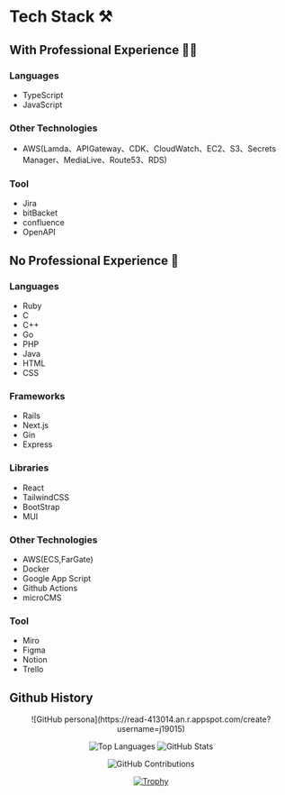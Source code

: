 # Tech Stack ⚒️

## With Professional Experience 👨‍💻

### Languages 
- TypeScript
- JavaScript

### Other Technologies
- AWS(Lamda、APIGateway、CDK、CloudWatch、EC2、S3、Secrets Manager、MediaLive、Route53、RDS)

### Tool
- Jira
- bitBacket
- confluence
- OpenAPI

## No Professional Experience 🍹
### Languages
- Ruby
- C
- C++
- Go
- PHP
- Java
- HTML
- CSS

### Frameworks
- Rails
- Next.js
- Gin
- Express

### Libraries
- React
- TailwindCSS
- BootStrap
- MUI

### Other Technologies
- AWS(ECS,FarGate)
- Docker
- Google App Script
- Github Actions
- microCMS

### Tool
- Miro
- Figma
- Notion
- Trello


## Github History

<div align="center">
  ![GitHub persona](https://read-413014.an.r.appspot.com/create?username=j19015)
</div>


<div align="center">

  ![Top Languages](https://github-readme-stats.vercel.app/api/top-langs/?username=j19015&layout=compact&show_icons=true&theme=onedark)
  ![GitHub Stats](https://github-readme-stats.vercel.app/api?username=j19015&theme=onedark&show_icons=true)

</div>

<div align="center">

  ![GitHub Contributions](https://github-readme-streak-stats.herokuapp.com/?user=j19015&theme=onedark)

</div>

<div align="center">

  [![Trophy](https://github-profile-trophy.vercel.app/?username=j19015&theme=onedark&column=7)](https://github.com/ryo-ma/github-profile-trophy)

</div>
